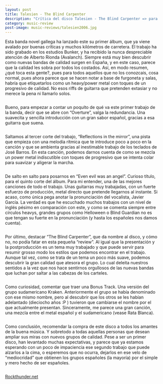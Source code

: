 ```yaml
---
layout: post
title: Talesien - The Blind Carpenter
description: "Crítica del disco Talesien - The Blind Carpenter => para Rockthunder.net"
category: music-review
post-image: music-reviews/talesien2006.jpg
---
```


Esta banda novel gallega ha lanzado este su primer álbum, que ya viene avalado por buenas críticas y muchos kilómetros de carretera. El trabajo ha sido grabado en los estudios Bunker, y ha recibido la nunca despreciable atención de Alberto Rionda (Avalanch). Siempre está muy bien descubrir como nuevas bandas de calidad surgen en España, y en este caso, parece que la calidad les sobra por todos los costados. Así, en modo resumen, ¿qué toca esta gente?, pues para todos aquellos que no los conozcais, cosa normal, pues ahora parece que se hacen notar a base de furgoneta y salas, habría que etiquetarlos como un heavy/power metal con toques de un progresivo de calidad. No esos riffs de guitarra que pretenden extasiar y no merece la pena ni llamarlo solos.
<pre></pre>
Bueno, para empezar a contar un poquíto de qué va este primer trabajo de la banda, decir que se abre con “Overture”, valga la redundancia. Una suavecita y sencilla introducción con un gran sabor español, gracias a esa guitarra que suena.
<pre></pre>
Saltamos al tercer corte del trabajo, “Reflections in the mirror”, una pista que empieza con una melodía rítmica que te introduce poco a poco en la canción y que se ambienta gracias al inestimable trabajo de los teclados de José Barros. En esta canción, podemos darnos cuenta de como se mezcla un power metal indiscutible con toques de progresivo que se intenta colar para suavizar y aligerar la marcha.
<pre></pre>
De salto en salto para posarnos en “Even evil was an angel”. Curioso título, para el quinto corte del álbum. Para mi entender, una de las mejores canciones de todo el trabajo. Unas guitarras muy trabajadas, con un fuerte esfuerzo de producción, metal directo que pretende llegarnos al instante. Si acaso, como única pega anotar la pronunciación del vocalista, Javier García. La verdad es que he escuchado muchos trabajos con un nivel de inglés pésimo en comparación con este, y como se comenta siempre entre círculos heavys, grandes grupos como Helloween o Blind Guardian no es que tengan su fuerte en la pronunciación (y hasta los españoles nos damos cuenta).
<pre></pre>
Por último, destacar “The Blind Carpenter”, que da nombre al disco, y cómo no, no podía fatar en esta pequeña “review”. Al igual que la presentación y la postproducción es un tema muy trabajado y que puede servir para resumir grosso modo los estilos que podemos encontrar en el trabajo. Aunque tal vez, como se trata de un tema un poco más suave, podemos descubrir la gran calidad que atesora el grupo. Lo cual deleita nuestros sentidos a la vez que nos hace sentirnos orgullosos de las nuevas bandas que luchan por saltar a las cabezas de los carteles.
<pre></pre>
Como curiosidad, comentar que traer una Bonus Track. Una versión del grupo sudamericano Kraken. Anteriormente el grupo se había denominado con ese mismo nombre, pero al descubrir que los otros se les habían adelantado (dieciocho años :P ) tuvieron que cambiarse el nombre por el que actualmente presentan. Sinceramente, me parece una gran canción, una mezcla entre el metal español y el sudamericano (vease Rata Blanca).
<pre></pre>
Como conclusión, recomendar la compra de este disco a todos los amantes de la buena música. Y sobretodo a todas aquellas personas que desean ampliar sus miras con nuevos grupos de calidad. Pese a ser un primer disco, han levantado muchas expectativas, y parece que ya estamos esperando con un poco de impaciencia ese segundo trabajo que puede alzarlos a la cima, o esperemos que no ocurra, dejarlos en ese velo de “mediocridad” que obtienen los grupos españoles (la mayoría) por el simple y mero hecho de ser españoles.
<pre></pre>
[Rockthunder.net](http://www.rockthunder.net/critica/2408/talesien-the-blind-carpenter)
